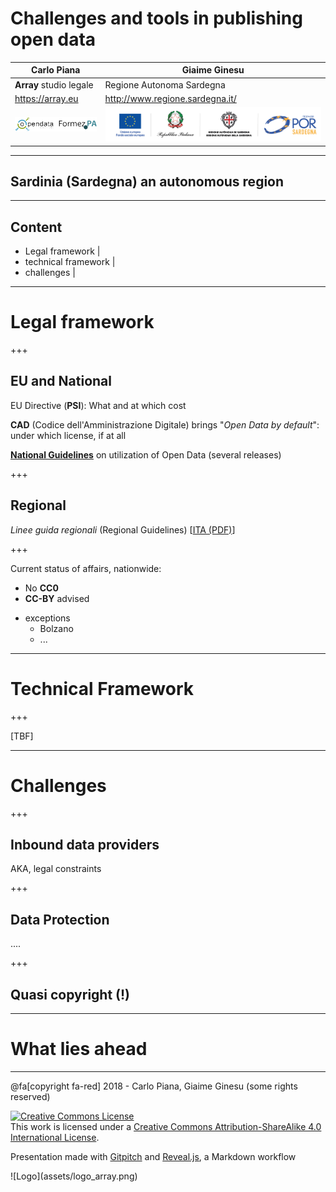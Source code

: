 # Challenges and tools in publishing open data

Carlo Piana    |  Giaime Ginesu
--|--
**Array** studio legale  |  Regione Autonoma Sardegna
  https://array.eu   |  http://www.regione.sardegna.it/
![opendata](/assets/barcelona/opendata.png)  |  ![opendata](/assets/barcelona/projects.png)



---

## Sardinia (Sardegna) an autonomous region

---

## Content

* Legal framework |
* technical framework |
* challenges |

---

# Legal framework

+++

## EU and National

EU Directive (**PSI**): What and at which cost

**CAD** (Codice dell'Amministrazione Digitale) brings "_Open Data by default_": under which license, if at all

[**National Guidelines**](http://lg-patrimonio-pubblico.readthedocs.io/it/latest/index.html) on utilization of Open Data (several releases)

+++

## Regional

_Linee guida regionali_ (Regional Guidelines) [[ITA (PDF)][1c94ddee]]

  [1c94ddee]: http://opendata.regione.sardegna.it/informazioni "Introductory page with link to PDF"

+++

Current status of affairs, nationwide:

* No **CC0**
* **CC-BY** advised
- exceptions
    - Bolzano
    - ...

---

# Technical Framework

+++

[TBF]

---

# Challenges

+++

## Inbound data providers

AKA, legal constraints

+++

## Data Protection

....

+++

## Quasi copyright (!)

---

# What lies ahead

---

<div class="bottom">
@fa[copyright fa-red] 2018 - Carlo Piana, Giaime Ginesu (some rights reserved)   

<a rel="license" href="http://creativecommons.org/licenses/by-sa/4.0/"><img alt="Creative Commons License" style="border-width:0" src="https://i.creativecommons.org/l/by-sa/4.0/88x31.png" /></a><br />This work is licensed under a <a rel="license" href="http://creativecommons.org/licenses/by-sa/4.0/">Creative Commons Attribution-ShareAlike 4.0 International License</a>.  


Presentation made with [Gitpitch](https://gitpitch.com/) and [Reveal.js][81aa3153], a Markdown workflow
</div>

<div class="borderless">
![Logo](assets/logo_array.png)
</div>

  [81aa3153]: https://revealjs.com/ "Reveal"
